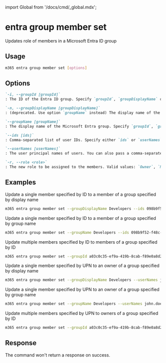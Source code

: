 <!-- DISCLAIMER: All secrets, passwords, and sensitive values in this document are examples only and not real credentials. -->
import Global from '/docs/cmd/_global.mdx';

# entra group member set

Updates role of members in a Microsoft Entra ID group

## Usage

```sh
m365 entra group member set [options]
```

## Options

```md definition-list
`-i, --groupId [groupId]`
: The ID of the Entra ID group. Specify `groupId`, `groupDisplayName` or `groupName` but not multiple.

`-n, --groupDisplayName [groupDisplayName]`
: (deprecated. Use option `groupName` instead) The display name of the Entra ID group. Specify `groupId`, `groupDisplayName` or `groupName` but not multiple.

`--groupName [groupName]`
: The display name of the Microsoft Entra group. Specify `groupId`, `groupDisplayName` or `groupName` but not multiple.

`--ids [ids]`
: Comma-separated list of user IDs. Specify either `ids` or `userNames` but not both.

`--userNames [userNames]`
: The user principal names of users. You can also pass a comma-separated list of UPNs. Specify either `ids` or `userNames` but not both.

`-r, --role <role>`
: The new role to be assigned to the members. Valid values: `Owner`, `Member`.
```

<Global />

## Examples

Update a single member specified by ID to a member of a group specified by display name

```sh
m365 entra group member set --groupDisplayName Developers --ids 098b9f52-f48c-4401-819f-29c33794c3f5 --role Member
```

Update a single member specified by ID to a member of a group specified by group name

```sh
m365 entra group member set --groupName Developers --ids 098b9f52-f48c-4401-819f-29c33794c3f5 --role Member
```

Update multiple members specified by ID to members of a group specified by ID

```sh
m365 entra group member set --groupId a03c0c35-ef9a-419b-8cab-f89e0a8d2d2a --ids "098b9f52-f48c-4401-819f-29c33794c3f5,f1e06e31-3abf-4746-83c2-1513d71f38b8" --role Member
```

Update a single member specified by UPN to an owner of a group specified by display name

```sh
m365 entra group member set --groupDisplayName Developers --userNames john.doe@contoso.com --role Owner
```

Update a single member specified by UPN to an owner of a group specified by group name

```sh
m365 entra group member set --groupName Developers --userNames john.doe@contoso.com --role Owner
```

Update multiple members specified by UPN to owners of a group specified by ID

```sh
m365 entra group member set --groupId a03c0c35-ef9a-419b-8cab-f89e0a8d2d2a --userNames "john.doe@contoso.com,adele.vance@contoso.com" --role Owner
```

## Response

The command won't return a response on success.
